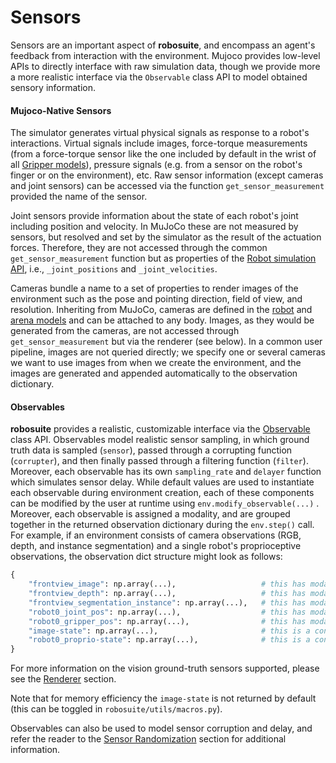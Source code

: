 # Sensors

Sensors are an important aspect of **robosuite**, and encompass an agent's feedback from interaction with the environment. Mujoco provides low-level APIs to directly interface with raw simulation data, though we provide more a more realistic interface via the `Observable` class API to model obtained sensory information.

#### Mujoco-Native Sensors

The simulator generates virtual physical signals as response to a robot's interactions. Virtual signals include images, force-torque measurements (from a force-torque sensor like the one included by default in the wrist of all [Gripper models](../modeling/robot_model.html#gripper-model)), pressure signals (e.g. from a sensor on the robot's finger or on the environment), etc. Raw sensor information (except cameras and joint sensors) can be accessed via the function `get_sensor_measurement` provided the name of the sensor.

Joint sensors provide information about the state of each robot's joint including position and velocity. In MuJoCo these are not measured by sensors, but resolved and set by the simulator as the result of the actuation forces. Therefore, they are not accessed through the common `get_sensor_measurement` function but as properties of the [Robot simulation API](../simulation/robot), i.e., `_joint_positions` and `_joint_velocities`.

Cameras bundle a name to a set of properties to render images of the environment such as the pose and pointing direction, field of view, and resolution. Inheriting from MuJoCo, cameras are defined in the [robot](../modeling/robot_model) and [arena models](../modeling/arena) and can be attached to any body. Images, as they would be generated from the cameras, are not accessed through `get_sensor_measurement` but via the renderer (see below). In a common user pipeline, images are not queried directly; we specify one or several cameras we want to use images from when we create the environment, and the images are generated and appended automatically to the observation dictionary.

#### Observables

**robosuite** provides a realistic, customizable interface via the [Observable](../source/robosuite.utils.html#robosuite.utils.observables.Observable) class API. Observables model realistic sensor sampling, in which ground truth data is sampled (`sensor`), passed through a corrupting function (`corrupter`), and then finally passed through a filtering function (`filter`). Moreover, each observable has its own `sampling_rate` and `delayer` function which simulates sensor delay. While default values are used to instantiate each observable during environment creation, each of these components can be modified by the user at runtime using `env.modify_observable(...)` . Moreover, each observable is assigned a modality, and are grouped together in the returned observation dictionary during the `env.step()` call. For example, if an environment consists of camera observations (RGB, depth, and instance segmentation) and a single robot's proprioceptive observations, the observation dict structure might look as follows:

```python
{
    "frontview_image": np.array(...),                   # this has modality "image"
    "frontview_depth": np.array(...),                   # this has modality "image"
    "frontview_segmentation_instance": np.array(...),   # this has modality "image"
    "robot0_joint_pos": np.array(...),                  # this has modality "robot0_proprio"
    "robot0_gripper_pos": np.array(...),                # this has modality "robot0_proprio"
    "image-state": np.array(...),                       # this is a concatenation of all image observations
    "robot0_proprio-state": np.array(...),              # this is a concatenation of all robot0_proprio observations
}
```

For more information on the vision ground-truth sensors supported, please see the [Renderer](./renderers) section.

Note that for memory efficiency the `image-state` is not returned by default (this can be toggled in `robosuite/utils/macros.py`).

Observables can also be used to model sensor corruption and delay, and refer the reader to the [Sensor Randomization](../algorithms/sim2real.html#sensors) section for additional information.
